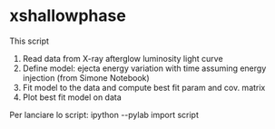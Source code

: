 # xshallowphase

This script
 1. Read data from X-ray afterglow luminosity light curve
 2. Define model: ejecta energy variation with time assuming energy injection (from Simone Notebook)
 3. Fit model to the data and compute best fit param and cov. matrix
 4. Plot best fit model on data

 Per lanciare lo script: 
    ipython --pylab
    import script
    
